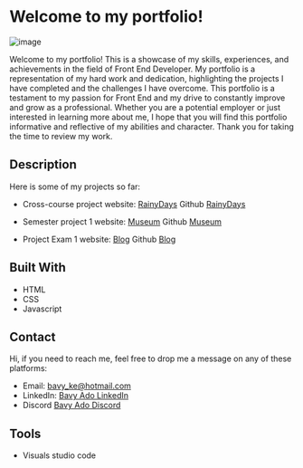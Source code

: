# Welcome to my portfolio!

![image](https://avatars.githubusercontent.com/u/85221462?v=4)

Welcome to my portfolio! This is a showcase of my skills, experiences, and achievements in the field of Front End Developer. My portfolio is a representation of my hard work and dedication, highlighting the projects I have completed and the challenges I have overcome. This portfolio is a testament to my passion for Front End and my drive to constantly improve and grow as a professional. Whether you are a potential employer or just interested in learning more about me, I hope that you will find this portfolio informative and reflective of my abilities and character. Thank you for taking the time to review my work. 
## Description

Here is some of my projects so far:
- Cross-course project website: [RainyDays](https://elated-poitras-26e452.netlify.app/index.html) Github [RainyDays](https://github.com/Bavy89/HTML-CSS-CA-Assignment_Bavy-Rainydays.git)

- Semester project 1 website: [Museum](https://trusting-borg-d28da2.netlify.app/) Github [Museum](https://github.com/Bavy89/Semester-project-1_Bavy-Ado.git)

- Project Exam 1 website: [Blog](https://grand-horse-ca0eca.netlify.app/index.html) Github [Blog](https://github.com/Bavy89/projectexamblog.git)

## Built With

- HTML
- CSS
- Javascript

## Contact

Hi, if you need to reach me, feel free to drop me a message on any of these platforms:

- Email: bavy_ke@hotmail.com
- LinkedIn: [Bavy Ado LinkedIn](https://linkedin.com/in/bavy-ado-877912114)
- Discord [Bavy Ado Discord](https://discord.com/users/<820696686832779284>)


## Tools

- Visuals studio code
